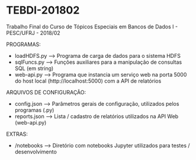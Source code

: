 # TEBDI-201802
Trabalho Final do Curso de Tópicos Especiais em Bancos de Dados I - PESC/UFRJ - 2018/02

PROGRAMAS:
- loadHDFS.py --> Programa de carga de dados para o sistema HDFS
- sqlFuncs.py --> Funções auxiliares para a manipulação de consultas SQL (em string)
- web-api.py --> Programa que instancia um serviço web na porta 5000 do host local (http://localhost:5000) com a API de relatórios

ARQUIVOS DE CONFIGURAÇÃO:
- config.json --> Parâmetros gerais de configuração, utilizados pelos programas (.py)
- reports.json --> Lista / cadastro de relatórios utilizados na API Web (web-api.py)

EXTRAS:
- /notebooks --> Diretório com notebooks Jupyter utilizados para testes / desenvolvimento
